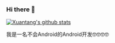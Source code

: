 ### Hi there 👋

[![Xuantang's github stats](https://github-readme-stats.vercel.app/api?username=wzes)](https://github.com/anuraghazra/github-readme-stats)

我是一名不会Android的Android开发🤓🤓🤓🤓
